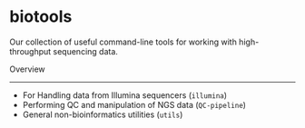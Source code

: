 biotools
========
Our collection of useful command-line tools for working with high-throughput sequencing data.

Overview
********
 - For Handling data from Illumina sequencers (``illumina``)
 - Performing QC and manipulation of NGS data (``QC-pipeline``)
 - General non-bioinformatics utilities (``utils``)
